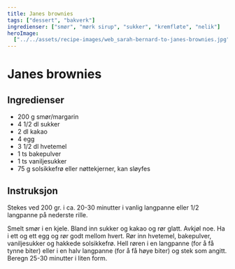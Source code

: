 ```yaml
---
title: Janes brownies
tags: ["dessert", "bakverk"]
ingredienser: ["smør", "mørk sirup", "sukker", "kremfløte", "nelik"]
heroImage:
  ["../../assets/recipe-images/web_sarah-bernard-to-janes-brownies.jpg"]
---
```


# Janes brownies

## Ingredienser

- 200 g smør/margarin
- 4 1/2 dl sukker
- 2 dl kakao
- 4 egg
- 3 1/2 dl hvetemel
- 1 ts bakepulver
- 1 ts vaniljesukker
- 75 g solsikkefrø eller nøttekjerner, kan sløyfes

## Instruksjon

Stekes ved 200 gr. i ca. 20-30 minutter i vanlig langpanne eller 1/2 langpanne på nederste rille.

Smelt smør i en kjele. Bland inn sukker og kakao og rør glatt. Avkjøl noe. Ha i ett og ett egg og rør godt mellom hvert. Rør inn hvetemel, bakepulver, vaniljesukker og hakkede solsikkefrø. Hell røren i en langpanne (for å få tynne biter) eller i en halv langpanne (for å få høye biter) og stek som angitt. Beregn 25-30 minutter i liten form.
